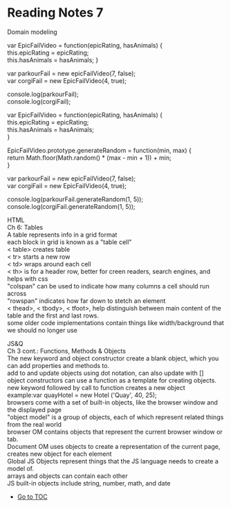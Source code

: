 # Reading Notes 7

Domain modeling  

var EpicFailVideo = function(epicRating, hasAnimals) {  
 this.epicRating = epicRating;  
 this.hasAnimals = hasAnimals; 
}  

var parkourFail = new epicFailVideo(7, false);  
var corgiFail = new EpicFailVideo(4, true);  

console.log(parkourFail);  
console.log(corgiFail);  

var EpicFailVideo = function(epicRating, hasAnimals) {  
 this.epicRating = epicRating;  
 this.hasAnimals = hasAnimals;  
}

EpicFailVideo.prototype.generateRandom = function(min, max) {  
 return Math.floor(Math.random() * (max - min + 1)) + min;  
}  

var parkourFail = new epicFailVideo(7, false);  
var corgiFail = new EpicFailVideo(4, true);  

console.log(parkourFail.generateRandom(1, 5));  
console.log(corgiFail.generateRandom(1, 5));  

HTML  
Ch 6: Tables  
A table represents info in a grid format  
each block in grid is known as a "table cell"  
< table> creates table  
< tr> starts a new row  
< td> wraps around each cell  
< th> is for a header row, better for creen readers, search engines, and helps with css  
"colspan" can be used to indicate how many columns a cell should run across  
  "rowspan"  indicates how far down to stetch an element  
< thead>, < tbody>, < tfoot>, help distinguish between main content of the table and the first and last rows.  
some older code implementations contain things like width/background that we should no longer use  

JS&Q  
Ch 3 cont.: Functions, Methods & Objects  
The new keyword and object constructor create a blank object, which you can add properties and methods to.  
add to and update objects using dot notation, can also update with []  
object constructors can use a function as a template for creating objects.  
new keyword followed by call to function creates a new object  
  example:var quayHotel = new Hotel ('Quay', 40, 25);  
browsers come with a set of built-in objects, like the browser window and the displayed page  
"object model" is a group of objects, each of which represent related things from the real world  
browser OM contains objects that represent the current browser window or tab.  
Document OM uses objects to create a representation of the current page, creates new object for each element  
Global JS Objects represent things that the JS language needs to create a model of.  
arrays and objects can contain each other  
JS built-in objects include string, number, math, and date  

- [Go to TOC](README.md)
